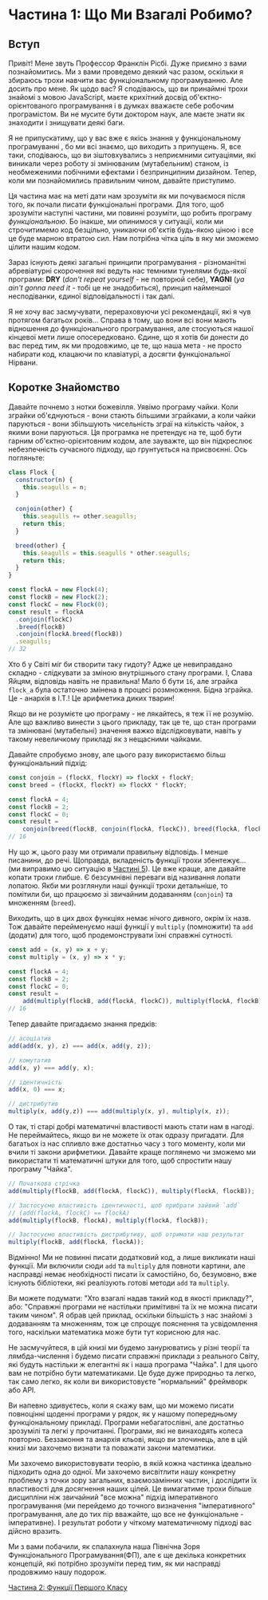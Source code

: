 # Частина 1: Що Ми Взагалі Робимо?

## Вступ

Привіт! Мене звуть Профессор Франклін Рісбі. Дуже приємно з вами познайомитись. Ми з вами проведемо деякий час разом, оскільки я збираюсь трохи навчити вас функціональному програмуванню. Але досить про мене. Як щодо вас? Я сподіваюсь, що ви принаймні трохи знайомі з мовою JavaScript, маєте крихітний досвід об'єктно-орієнтованого програмування і в думках вважаєте себе робочим програмістом. Ви не мусите бути доктором наук, але маєте знати як знаходити і знищувати деякі баги.

Я не припускатиму, що у вас вже є якісь знання у функціональному програмуванні
, бо ми всі знаємо, що виходить з припущень. Я, все таки, сподіваюсь, що ви зіштовхувались з неприємними ситуаціями, які виникали через роботу зі змінюваним (мутабельним) станом, із необмеженими побічними ефектами і безпринципним дизайном. Тепер, коли ми познайомились правильним чином, давайте приступимо.

Ця частина має на меті дати нам зрозуміти як ми почуваємося після того, як почали писати функціональні програми. Для того, щоб зрозуміти наступні частини, ми повинні розуміти, що робить програму *функціональною*. Бо інакше, ми опинимося у ситуації, коли ми строчитимемо код безцільно, уникаючи об'єктів будь-якою ціною і все це буде марною втратою сил. Нам потрібна чітка ціль в яку ми зможемо цілити нашим кодом.

Зараз існують деякі загальні принципи програмування - різноманітні абревіатурні скорочення які ведуть нас темними тунелями будь-якої програми: **DRY** (_don't repeat yourself_ - не повторюй себе), **YAGNI** (_ya ain't gonna need it_ - тобі це не знадобиться), принцип найменшої несподіванки, єдиної відповідальності і так далі.

Я не хочу вас засмучувати, перераховуючи усі рекомендації, які я чув протягом багатьох років... Справа в тому, що вони всі вони мають відношення до функціонального програмування, але стосуються нашої кінцевої мети лише опосередковано. Єдине, що я хотів би донести до вас перед тим, як ми продовжимо, це те, що наша мета - не просто набирати код, клацаючи по клавіатурі, а досягти функціональної Нірвани.

<!--BREAK-->

## Коротке Знайомство

Давайте почнемо з нотки божевілля. Уявімо програму чайки. Коли зграйки об'єднуються - вони стають більшими зграйками, а коли чайки паруються - вони збільшують чисельність зграї на кількість чайок, з якими вони паруються. Ця програмка не претендує на те, щоб бути гарним об'єктно-орієнтовним кодом, але зауважте, що він підкреслює небезпечність сучасного підходу, що грунтується на присвоєнні. Ось погляньте:

```js
class Flock {
  constructor(n) {
    this.seagulls = n;
  }

  conjoin(other) {
    this.seagulls += other.seagulls;
    return this;
  }

  breed(other) {
    this.seagulls = this.seagulls * other.seagulls;
    return this;
  }
}

const flockA = new Flock(4);
const flockB = new Flock(2);
const flockC = new Flock(0);
const result = flockA
  .conjoin(flockC)
  .breed(flockB)
  .conjoin(flockA.breed(flockB))
  .seagulls;
// 32
```

Хто б у Світі міг би створити таку гидоту? Адже це невиправдано складно - слідкувати за зміною внутрішнього стану програми. І, Слава Яйцям, відповідь навіть не правильна! Мало б бути `16`, але зграйка `flock_a` була остаточно змінена в процесі розмноження. Бідна зграйка. Це - анархія в I.T.! Це арифметика диких тварин!

Якщо ви не розумієте цю програму - не лякайтесь, я теж її не розумію. Але що важливо винести з цього прикладу, так це те, що стан програми та змінювані (мутабельні) значення важко відслідковувати, навіть у такому невеличкому прикладі як з нещасними чайками.

Давайте спробуємо знову, але цього разу використаємо більш функціональний підхід:

```js
const conjoin = (flockX, flockY) => flockX + flockY;
const breed = (flockX, flockY) => flockX * flockY;

const flockA = 4;
const flockB = 2;
const flockC = 0;
const result =
    conjoin(breed(flockB, conjoin(flockA, flockC)), breed(flockA, flockB));
// 16
```

Ну що ж, цього разу ми отримали правильну відповідь. І менше писанини, до речі. Щоправда, вкладеність функції трохи збентежує... (ми виправимо цю ситуацію в [Частині 5](ch5-uk.md)). Це вже краще, але давайте копати трохи глибше. Є безсумнівні переваги від називання лопати лопатою. Якби ми розглянули наші функції трохи детальніше, то помітили би, що  працюємо зі звичайним додаванням (`conjoin`) та множенням (`breed`).

Виходить, що в цих двох функціях немає нічого дивного, окрім їх назв. Тож давайте перейменуємо наші функції у `multiply` (помножити) та `add` (додати) для того, щоб продемонструвати їхні справжні сутності.

```js
const add = (x, y) => x + y;
const multiply = (x, y) => x * y;

const flockA = 4;
const flockB = 2;
const flockC = 0;
const result =
    add(multiply(flockB, add(flockA, flockC)), multiply(flockA, flockB));
// 16
```
Тепер давайте пригадаємо знання предків:

```js
// асоціатив
add(add(x, y), z) === add(x, add(y, z));

// комутатив
add(x, y) === add(y, x);

// ідентичність
add(x, 0) === x;

// дистрибутив
multiply(x, add(y,z)) === add(multiply(x, y), multiply(x, z));
```

О так, ті старі добрі математичні властивості мають стати нам в нагоді. Не переймайтесь, якщо ви не можете їх отак одразу пригадати. Для багатьох із нас спливло вже достатньо часу з того моменту, коли ми вчили ті закони арифметики. Давайте краще поглянемо чи зможемо ми використати ті математичні штуки для того, щоб спростити нашу програму "Чайка".

```js
// Початкова стрічка
add(multiply(flockB, add(flockA, flockC)), multiply(flockA, flockB));

// Застосуємо властивість ідентичності, щоб прибрати зайвий `add`
// (add(flockA, flockC) == flockA)
add(multiply(flockB, flockA), multiply(flockA, flockB));

// Застосуємо властивість дистрибутиву, щоб отримати наш результат
multiply(flockB, add(flockA, flockA));
```

Відмінно! Ми не повинні писати додатковий код, а лише викликати наші функції. Ми включили сюди `add` та `multiply` для повноти картини, але насправді немає необхідності писати їх самостійно, бо, безумовно, вже існують бібліотеки, які реалізують готові методи `add` та `multiply`.

Ви можете подумати: "Хто взагалі надав такий код в якості прикладу?", або: "Справжні програми не настільки примітивні та їх не можна писати таким чином". Я обрав цей приклад, оскільки більшість з нас знайомі з додаванням та множенням, тож це спрощує пояснення та усвідомлення того, наскільки математика може бути тут корисною для нас.

Не засмучуйтеся, в цій книзі ми будемо занурюватись у різні теорії та лямбда-числення і будемо писати справжні приклади з реального Світу, які будуть настільки ж елегантні як і наша програма "Чайка". І для цього вам не потрібно бути математиками. Це буде дуже природньо та легко, так само легко, як коли ви використовуєте "нормальний" фреймворк або API.

Ви напевно здивуєтесь, коли я скажу вам, що ми можемо писати повноцінні щоденні програми у рядок, як у нашому попередньому функціональному прикладі. Програми небагатослівні, але достатньо зрозумілі та легкі у прочитанні. Програми, які не винаходять колеса повторно. Беззаконня та анархія кльові, якщо ви злочинець, але в цій книзі ми захочемо визнати та поважати закони математики.

Ми захочемо використовувати теорію, в якій кожна частинка ідеально підходить одна до одної. Ми захочемо висвітлити нашу конкретну проблему з точки зору загальних, взаємозамінних частин, і дослідити їх властивості для досягнення наших цілей. Це вимагатиме трохи більше дисципліни ніж звичайний "все можна" підхід імперативного програмування (ми перейдемо до точного визначення "імперативного" програмування, але до тих пір вважайте, що все не функціональне - імперативне). І результат роботи у чіткому математичному підході вас дійсно вразить.

Ми з вами побачили, як спалахнула наша Північна Зоря Функціонального Програмування(ФП), але є ще декілька конкретних концепцій, які потрібно зрозуміти перед тим, як ми насправді продовжимо нашу подорож.

[Частина 2: Функції Першого Класу](ch2-uk.md)
